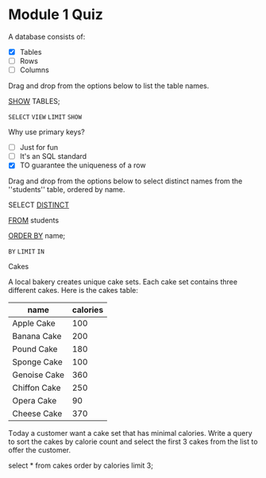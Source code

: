 # Module 1 Quiz

A database consists of:

- [x] Tables
- [ ] Rows
- [ ] Columns

Drag and drop from the options below to list the table names.

<ins>SHOW</ins> TABLES;

`SELECT`    `VIEW`  `LIMIT` `SHOW`

Why use primary keys?

- [ ] Just for fun
- [ ] It's an SQL standard
- [x] TO guarantee the uniqueness of a row

Drag and drop from the options below to select distinct names from the ''students'' table, ordered by name.

SELECT <ins>DISTINCT</ins>

<ins>FROM</ins> students

<ins>ORDER BY</ins> name;

`BY`    `LIMIT`  `IN`

Cakes

A local bakery creates unique cake sets. Each cake set contains three different cakes.
Here is the cakes table:

|name|calories|
|-|-|
|Apple Cake|100|
|Banana Cake|200|
|Pound Cake|180|
|Sponge Cake|100|
|Genoise Cake|360|
|Chiffon Cake|250|
|Opera Cake|90|
|Cheese Cake|370|

Тoday a customer want a cake set that has minimal calories.
Write a query to sort the cakes by calorie count and select the first 3 cakes from the list to offer the customer.

select * from cakes order by calories limit 3;